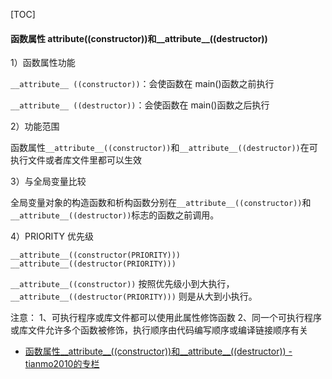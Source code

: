 [TOC]

#### 函数属性 __attribute__((constructor))和__attribute__((destructor)) 

1）函数属性功能

`__attribute__ ((constructor))`：会使函数在 main()函数之前执行

`__attribute__ ((destructor))`：会使函数在 main()函数之后执行

2）功能范围

函数属性`__attribute__((constructor))`和`__attribute__((destructor))`在可执行文件或者库文件里都可以生效


3）与全局变量比较

全局变量对象的构造函数和析构函数分别在`__attribute__((constructor))`和`__attribute__((destructor))`标志的函数之前调用。

4）PRIORITY 优先级

```
__attribute__((constructor(PRIORITY)))
__attribute__((destructor(PRIORITY)))
```

`__attribute__((constructor))` 按照优先级小到大执行， `__attribute__((destructor(PRIORITY)))` 则是从大到小执行。

注意：
1、可执行程序或库文件都可以使用此属性修饰函数
2、同一个可执行程序或库文件允许多个函数被修饰，执行顺序由代码编写顺序或编译链接顺序有关


- [函数属性__attribute__((constructor))和__attribute__((destructor)) - tianmo2010的专栏](https://blog.csdn.net/tianmohust/article/details/45310349)

